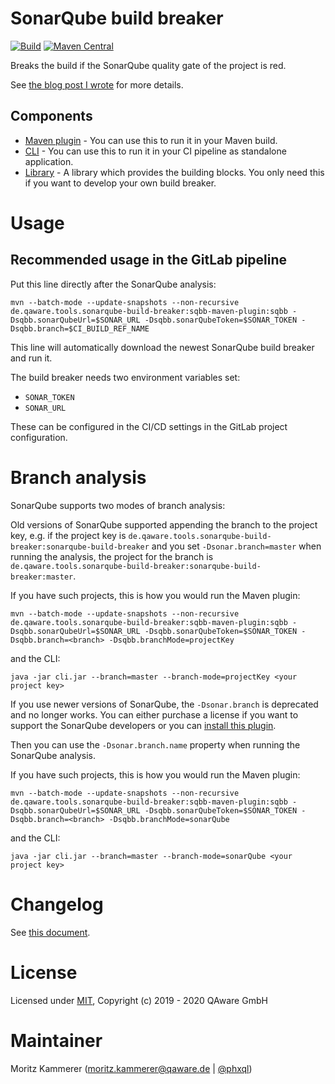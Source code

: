 # SonarQube build breaker

[![Build](https://github.com/qaware/sonarqube-build-breaker/workflows/Java%20CI%20with%20Maven/badge.svg)](https://github.com/qaware/sonarqube-build-breaker/actions?query=workflow%3A%22Java+CI+with+Maven%22)
[![Maven Central](https://maven-badges.herokuapp.com/maven-central/de.qaware.tools.sonarqube-build-breaker/sonarqube-build-breaker/badge.svg)](https://maven-badges.herokuapp.com/maven-central/de.qaware.tools.sonarqube-build-breaker/sonarqube-build-breaker)

Breaks the build if the SonarQube quality gate of the project is red.

See [the blog post I wrote](https://blog.qaware.de/posts/sonar-qube-build-breaker/) for more details.

## Components

* [Maven plugin](sqbb-maven-plugin/) - You can use this to run it in your Maven build.
* [CLI](cli/) - You can use this to run it in your CI pipeline as standalone application.
* [Library](library/) - A library which provides the building blocks. You only need this if you want to develop your own build breaker.

# Usage

## Recommended usage in the GitLab pipeline

Put this line directly after the SonarQube analysis:

```
mvn --batch-mode --update-snapshots --non-recursive de.qaware.tools.sonarqube-build-breaker:sqbb-maven-plugin:sqbb -Dsqbb.sonarQubeUrl=$SONAR_URL -Dsqbb.sonarQubeToken=$SONAR_TOKEN -Dsqbb.branch=$CI_BUILD_REF_NAME
```

This line will automatically download the newest SonarQube build breaker and run it.

The build breaker needs two environment variables set:

* `SONAR_TOKEN`
* `SONAR_URL`

These can be configured in the CI/CD settings in the GitLab project configuration.

# Branch analysis

SonarQube supports two modes of branch analysis: 

Old versions of SonarQube supported appending the branch to the project key, e.g. if the project key is 
`de.qaware.tools.sonarqube-build-breaker:sonarqube-build-breaker` and you set `-Dsonar.branch=master` when running the analysis,
the project for the branch is `de.qaware.tools.sonarqube-build-breaker:sonarqube-build-breaker:master`.

If you have such projects, this is how you would run the Maven plugin:

```shell script
mvn --batch-mode --update-snapshots --non-recursive de.qaware.tools.sonarqube-build-breaker:sqbb-maven-plugin:sqbb -Dsqbb.sonarQubeUrl=$SONAR_URL -Dsqbb.sonarQubeToken=$SONAR_TOKEN -Dsqbb.branch=<branch> -Dsqbb.branchMode=projectKey
```

and the CLI:

```
java -jar cli.jar --branch=master --branch-mode=projectKey <your project key>
```

If you use newer versions of SonarQube, the `-Dsonar.branch` is deprecated and no longer works. You can either purchase a license if you want to support the
SonarQube developers or you can [install this plugin](https://github.com/mc1arke/sonarqube-community-branch-plugin).

Then you can use the `-Dsonar.branch.name` property when running the SonarQube analysis.

If you have such projects, this is how you would run the Maven plugin:

```shell script
mvn --batch-mode --update-snapshots --non-recursive de.qaware.tools.sonarqube-build-breaker:sqbb-maven-plugin:sqbb -Dsqbb.sonarQubeUrl=$SONAR_URL -Dsqbb.sonarQubeToken=$SONAR_TOKEN -Dsqbb.branch=<branch> -Dsqbb.branchMode=sonarQube
```

and the CLI:

```
java -jar cli.jar --branch=master --branch-mode=sonarQube <your project key>
```

# Changelog

See [this document](CHANGELOG.md).

# License

Licensed under [MIT](https://opensource.org/licenses/MIT), Copyright (c) 2019 - 2020 QAware GmbH

# Maintainer

Moritz Kammerer (moritz.kammerer@qaware.de | [@phxql](https://github.com/phxql/))
